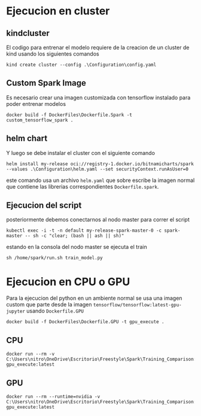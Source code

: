 # Ejecucion en cluster

## kindcluster

El codigo para entrenar el modelo requiere de la creacion de un cluster de kind usando los siguientes comandos
```
kind create cluster --config .\Configuration\config.yaml
```


## Custom Spark Image

Es necesario crear una imagen customizada con tensorflow instalado para poder entrenar modelos

```
docker build -f DockerFiles\Dockerfile.Spark -t custom_tensorflow_spark .
```

## helm chart

Y luego se debe instalar el cluster con el siguiente comando

```
helm install my-release oci://registry-1.docker.io/bitnamicharts/spark --values .\Configuration\helm.yaml --set securityContext.runAsUser=0
```
este comando usa un archivo `helm.yaml` que sobre escribe la imagen normal que contiene las librerias correspondientes `Dockerfile.spark`.

## Ejecucion del script

posteriormente debemos conectarnos al nodo master para correr el script 

```
kubectl exec -i -t -n default my-release-spark-master-0 -c spark-master -- sh -c "clear; (bash || ash || sh)"
```
estando en la consola del nodo master se ejecuta el train 

```
sh /home/spark/run.sh train_model.py
```
# Ejecucion en CPU o GPU

Para la ejecucion del python en un ambiente normal se usa una imagen custom que parte desde la imagen `tensorflow/tensorflow:latest-gpu-jupyter` usando `Dockerfile.GPU`

```
docker build -f DockerFiles\Dockerfile.GPU -t gpu_execute .
```

## CPU
```
docker run --rm -v C:\Users\nitro\OneDrive\Escritorio\Freestyle\Spark\Training_Comparison:/home/spark gpu_execute:latest
```

## GPU

```
docker run --rm --runtime=nvidia -v C:\Users\nitro\OneDrive\Escritorio\Freestyle\Spark\Training_Comparison:/home/spark gpu_execute:latest
```



